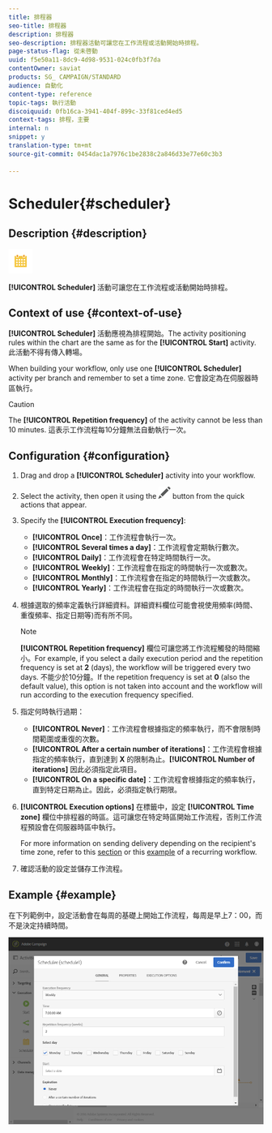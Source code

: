 ```yaml
---
title: 排程器
seo-title: 排程器
description: 排程器
seo-description: 排程器活動可讓您在工作流程或活動開始時排程。
page-status-flag: 從未啓動
uuid: f5e50a11-8dc9-4d98-9531-024c0fb3f7da
contentOwner: saviat
products: SG_ CAMPAIGN/STANDARD
audience: 自動化
content-type: reference
topic-tags: 執行活動
discoiquuid: 0fb16ca-3941-404f-899c-33f81ced4ed5
context-tags: 排程，主要
internal: n
snippet: y
translation-type: tm+mt
source-git-commit: 0454dac1a7976c1be2838c2a846d33e77e60c3b3

---
```



# Scheduler{#scheduler}

## Description {#description}

![](assets/scheduler.png)

**[!UICONTROL Scheduler]** 活動可讓您在工作流程或活動開始時排程。

## Context of use {#context-of-use}

**[!UICONTROL Scheduler]** 活動應視為排程開始。The activity positioning rules within the chart are the same as for the **[!UICONTROL Start]** activity. 此活動不得有傳入轉場。

When building your workflow, only use one **[!UICONTROL Scheduler]** activity per branch and remember to set a time zone. 它會設定為在伺服器時區執行。

>[!CAUTION]
>
>The **[!UICONTROL Repetition frequency]** of the activity cannot be less than 10 minutes. 這表示工作流程每10分鐘無法自動執行一次。

## Configuration {#configuration}

1. Drag and drop a **[!UICONTROL Scheduler]** activity into your workflow.
1. Select the activity, then open it using the ![](assets/edit_darkgrey-24px.png) button from the quick actions that appear.
1. Specify the **[!UICONTROL Execution frequency]**:

   * **[!UICONTROL Once]**：工作流程會執行一次。
   * **[!UICONTROL Several times a day]**：工作流程會定期執行數次。
   * **[!UICONTROL Daily]**：工作流程會在特定時間執行一次。
   * **[!UICONTROL Weekly]**：工作流程會在指定的時間執行一次或數次。
   * **[!UICONTROL Monthly]**：工作流程會在指定的時間執行一次或數次。
   * **[!UICONTROL Yearly]**：工作流程會在指定的時間執行一次或數次。

1. 根據選取的頻率定義執行詳細資料。詳細資料欄位可能會視使用頻率(時間、重復頻率、指定日期等)而有所不同。

   >[!NOTE]
   >
   >**[!UICONTROL Repetition frequency]** 欄位可讓您將工作流程觸發的時間縮小。For example, if you select a daily execution period and the repetition frequency is set at **2** (days), the workflow will be triggered every two days. 不能少於10分鐘。If the repetition frequency is set at **0** (also the default value), this option is not taken into account and the workflow will run according to the execution frequency specified.

1. 指定何時執行過期：

   * **[!UICONTROL Never]**：工作流程會根據指定的頻率執行，而不會限制時間範圍或重復的次數。
   * **[!UICONTROL After a certain number of iterations]**：工作流程會根據指定的頻率執行，直到達到 **X** 的限制為止。**[!UICONTROL Number of iterations]** 因此必須指定此項目。
   * **[!UICONTROL On a specific date]**：工作流程會根據指定的頻率執行，直到特定日期為止。因此，必須指定執行期限。

1. **[!UICONTROL Execution options]** 在標籤中，設定 **[!UICONTROL Time zone]** 欄位中排程器的時區。這可讓您在特定時區開始工作流程，否則工作流程預設會在伺服器時區中執行。

   For more information on sending delivery depending on the recipient's time zone, refer to this [section](../../sending/using/sending-messages-at-the-recipient-s-time-zone.md) or this [example](../../automating/using/push-notification-delivery.md#sending-a-recurring-push-notification-with-a-workflow) of a recurring workflow.

1. 確認活動的設定並儲存工作流程。

## Example {#example}

在下列範例中，設定活動會在每周的基礎上開始工作流程，每周是早上7：00，而不是決定持續時間。

![](assets/wkf_scheduler_example.png)

